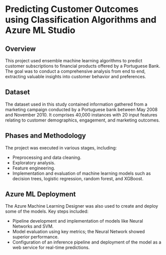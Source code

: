 
# Predicting Customer Outcomes using Classification Algorithms and Azure ML Studio

## Overview
This project used ensemble machine learning algorithms to predict customer subscriptions to financial products offered by a Portuguese Bank. The goal was to conduct a comprehensive analysis from end to end, extracting valuable insights into customer behavior and preferences.

## Dataset
The dataset used in this study contained information gathered from a marketing campaign conducted by a Portuguese bank between May 2008 and November 2010. It comprises 40,000 instances with 20 input features relating to customer demographics, engagement, and marketing outcomes.

## Phases and Methodology
The project was executed in various stages, including:
- Preprocessing and data cleaning.
- Exploratory analysis.
- Feature engineering.
- Implementation and evaluation of machine learning models such as decision trees, logistic regression, random forest, and XGBoost.

## Azure ML Deployment
The Azure Machine Learning Designer was also used to create and deploy some of the models. Key steps included:
- Pipeline development and implementation of models like Neural Networks and SVM.
- Model evaluation using key metrics; the Neural Network showed superior performance.
- Configuration of an inference pipeline and deployment of the model as a web service for real-time predictions.
